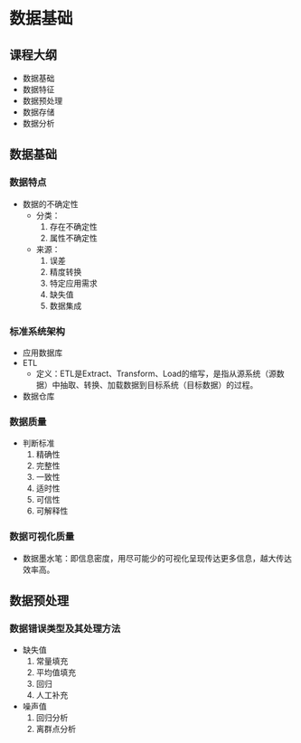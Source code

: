 # 数据基础
## 课程大纲
 - 数据基础
 - 数据特征
 - 数据预处理
 - 数据存储
 - 数据分析
## 数据基础
### 数据特点
 - 数据的不确定性
   - 分类：
     1. 存在不确定性
     2. 属性不确定性
   - 来源：
     1. 误差
     2. 精度转换
     3. 特定应用需求
     4. 缺失值
     5. 数据集成
### 标准系统架构
 - 应用数据库
 - ETL
   - 定义：ETL是Extract、Transform、Load的缩写，是指从源系统（源数据）中抽取、转换、加载数据到目标系统（目标数据）的过程。
 - 数据仓库
### 数据质量
 - 判断标准
   1. 精确性
   2. 完整性
   3. 一致性
   4. 适时性
   5. 可信性
   6. 可解释性
### 数据可视化质量
 - 数据墨水笔：即信息密度，用尽可能少的可视化呈现传达更多信息，越大传达效率高。

## 数据预处理
### 数据错误类型及其处理方法
 - 缺失值
   1. 常量填充
   2. 平均值填充
   3. 回归
   4. 人工补充
 - 噪声值
   1. 回归分析
   2. 离群点分析